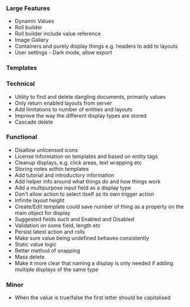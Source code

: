 ### Large Features

- Dynamic Values
- Roll builder
- Roll builder include value reference
- Image Gallery
- Containers and purely display things e.g. headers to add to layouts
- User settings - Dark mode, allow export

### Templates

### Technical

- Utility to find and delete dangling documents, primarily values
- Only return enabled layouts from server
- Add limitations to number of entities and layouts
- Improve the way the different display types are stored
- Cascade delete

### Functional

- Disallow unlicensed icons
- License Information on templates and based on entity tags
- Cleanup displays, e.g. click areas, text wrapping etc
- Storing notes within templates
- Add tutorial and introductory information
- Add helper info around what things do and how things work
- Add a multipurpose input field as a display type
- Don't allow action to select itself as its own trigger action
- Infinite layout height
- Create/Edit template could save number of thing as a property on the main object for display
- Suggested fields such and Enabled and Disabled
- Validation on some field, length etc
- Persist latest action and rolls
- Make sure value being undefined behaves consistently
- Static value logic
- Better method of snapping
- Mass delete
- Make it more clear that naming a display is only needed if adding multiple displays of the same type

### Minor

- When the value is true/false the first letter should be capitalised
